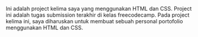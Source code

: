 Ini adalah project kelima saya yang menggunakan HTML dan CSS.
Project ini adalah tugas submission terakhir di kelas freecodecamp.
Pada project kelima ini, saya diharuskan untuk membuat sebuah personal portofolio menggunakan HTML dan CSS.
